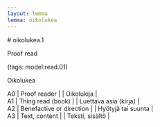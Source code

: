 ```yaml
---
layout: lemma
lemma: oikolukea
---
```


<div class="sense">
# <span class="sensename">oikolukea.1</span>

<span class="description">Proof read</span>

(tags: model:read.01)

<span class="description">Oikolukea</span>

A0 | Proof reader |   | Oikolukija |  
A1 | Thing read (book) |   | Luettava asia (kirja) |  
A2 | Benefactive or direction |   | Hyötyjä tai suunta |  
A3 | Text, content |   | Teksti, sisältö |  

</div>

